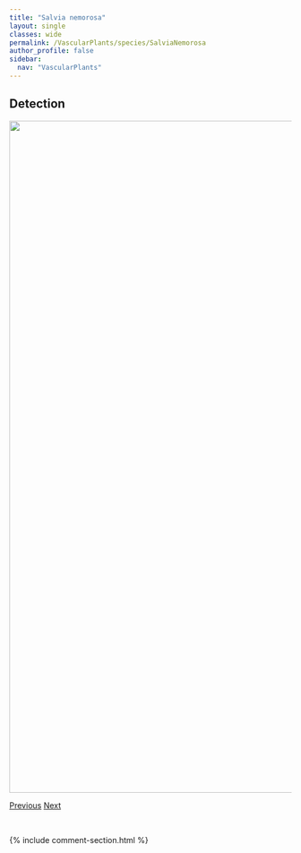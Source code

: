 ```yaml
---
title: "Salvia nemorosa"
layout: single
classes: wide
permalink: /VascularPlants/species/SalviaNemorosa
author_profile: false
sidebar:
  nav: "VascularPlants"
---
```


<h2>Detection</h2>

<a href="https://drive.google.com/uc?export=view&id=1jccMK2cU6pvkEsobEJBWpf59Bl-FELqQ">
<img src="https://drive.google.com/uc?export=view&id=1jccMK2cU6pvkEsobEJBWpf59Bl-FELqQ" height = "1200" width = "800">
</a>


<a href="/DevelopmentWebsite/VascularPlants/species/SalsolaTragusCollina" class="pagination--pager" title="Salsola tragus/collina">Previous</a> <a href="/DevelopmentWebsite/VascularPlants/species/SambucusRacemosa" class="pagination--pager" title="Sambucus racemosa">Next</a>

<p>&nbsp;</p>

{% include comment-section.html %}
